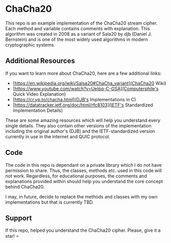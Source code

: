 # ChaCha20

This repo is an example implementation of the ChaCha20 stream cipher. Each method and variable contains comments with explanation. This algorithm was created in 2008 as a variant of Sala20 by djb (Daniel J. Bernstein) and is one of the most widely used algorithms in modern cryptographic systems. 

## Additional Resources

If you want to learn more about ChaCha20, here are a few additional links:

- [https://en.wikipedia.org/wiki/Salsa20#ChaCha_variant](ChaCha20 Wiki)
- [https://www.youtube.com/watch?v=UeIpq-C-GSA](Computerphile's Quick Video Explanation)
- [https://cr.yp.to/chacha.html](DJB's Implementations in C)
- [https://datatracker.ietf.org/doc/html/rfc8103](IETF's Standardized Implementation Details)

These are some amazing resources which will help you understand every single details. They also contain other versions of the implementation including the original author's (DJB) and the IETF-standardized version currently in use in the internet and QUIC protocol.

## Code

The code in this repo is dependant on a private library which I do not have permission to share. Thus, the classes, methods etc. used in this code will not work. Regardless, for educational purposes, the comments and explanations provided within should help you understand the core concept behind ChaCha20.

I may, in future, decide to replace the methods and classes with my own implementations but that is currently TBD. 

## Support

If this repo, helped you understand the ChaCha20 cipher. Please, give it a star! :star: